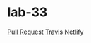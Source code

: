 # lab-33
[Pull Request]() 
[Travis](https://www.travis-ci.com/Schwamman-401-advanced-javascript/lab-33) 
[Netlify]()
